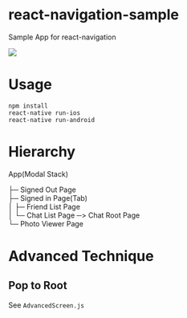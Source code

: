 # react-navigation-sample
Sample App for react-navigation


<img src="https://github.com/benevbright/react-navigation-sample/blob/master/docs/react-navigation-sample.gif?raw=true">


# Usage
```
npm install
react-native run-ios 
react-native run-android
```

# Hierarchy
App(Modal Stack)

├─ Signed Out Page  
├─ Signed in Page(Tab)  
│ ├─ Friend List Page  
│ └─ Chat List Page ─> Chat Root Page  
└─ Photo Viewer Page  

# Advanced Technique

## Pop to Root
See `AdvancedScreen.js`
